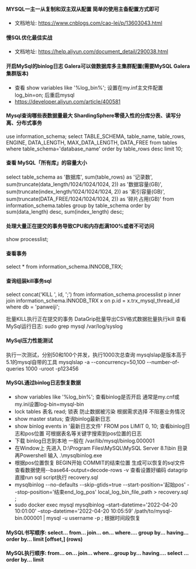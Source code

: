 #### MYSQL一主一从复制和双主双从配置  简单的使用主备配置方式即可

- 文档地址: https://www.cnblogs.com/cao-lei/p/13603043.html

#### 慢SQL优化最佳实战

- 文档地址: https://help.aliyun.com/document_detail/290038.html

#### 开启MySql的binlog日志   Galera可以做数据库多主集群配置(需要MySQL Galera集群版本)

- 查看 show variables like '%log_bin%'; 设置在my.inf主文件配置 log_bin=on; 后重启mysql
- https://developer.aliyun.com/article/400581

#### Mysql查询哪些表数据量最大  ShardingSphere零侵入性的分库分表、读写分离、分布式事务

use information_schema;
select TABLE_SCHEMA, table_name, table_rows, ENGINE, DATA_LENGTH, MAX_DATA_LENGTH, DATA_FREE
from tables
where table_schema='database_name'
order by table_rows desc
limit 10;

#### 查看 MySQL「所有库」的容量大小
select
    table_schema as '数据库',
    sum(table_rows) as '记录数',
    sum(truncate(data_length/1024/1024/1024, 2)) as '数据容量(GB)',
    sum(truncate(index_length/1024/1024/1024, 2)) as '索引容量(GB)',
    sum(truncate(DATA_FREE/1024/1024/1024, 2)) as '碎片占用(GB)'
from information_schema.tables
group by table_schema
order by sum(data_length) desc, sum(index_length) desc;

#### 处理大量正在提交的事务导致CPU和内存彪满100%或者不可访问

show processlist;

#### 查看事务

select * from information_schema.INNODB_TRX;

#### 查询组装kill事务sql

select concat('KILL ', id, ';')
from information_schema.processlist p
inner join information_schema.INNODB_TRX x on p.id = x.trx_mysql_thread_id
where db = 'panweiji';

批量KILL执行正在提交的事务
DataGrip批量导出CSV格式数据批量执行kill
查看MySql运行日志:  sudo grep mysql /var/log/syslog

#### MySql压力性能测试

执行一次测试，分别50和100个并发，执行1000次总查询  mysqlslap是版本高于5.1的mysql自带的工具
mysqlslap -a --concurrency=50,100 --number-of-queries 1000  -uroot -p123456

#### MySQL通过binlog日志恢复数据

- show variables like '%log_bin%';  查看binlog是否开启 通常是my.cnf或my.ini设置log-bin=mysql-bin
- lock tables 表名 read;  锁表 防止数据被污染  根据需求选择 不阻塞业务情况    
- show master status;  查询binlog最新日志
- show binlog events in '最新日志文件'  FROM pos LIMIT 0, 10;  查看binlog日志和pos位置  可根据表名等关键字搜索到pos位置的日志
- 下载 binlog日志到本地 一般在 /var/lib/mysql/binlog.000001
- 在Window上 先进入 D:\Program Files\MySQL\MySQL Server 8.1\bin 目录 再Powershell 输入  .\mysqlbinlog.exe
- 根据pos位置恢复 BEGIN开始  COMMIT的结束位置  生成可以恢复的sql文件 查看数据使用--base64-output=decode-rows -v 查看设置好编码  datagrip 直接run sql script执行 recovery.sql
- mysqlbinlog --no-defaults --skip-gtids=true --start-position='起始pos' --stop-position='结束end_log_pos' local_log_bin_file_path > recovery.sql ; 
- sudo docker exec mysql mysqlbinlog –start-datetime='2022-04-20 10:01:00' –stop-datetime='2022-04-20 10:05:59' /path/to/mysql-bin.000001 | mysql -u username -p ;  根据时间段恢复

####  MySQL书写顺序: select... from... join... on... where.... group by... having... order by... limit [offset,] (rows)
####  MySQL执行顺序: from...  on... join... where...group by... having.... select ... order by... limit
